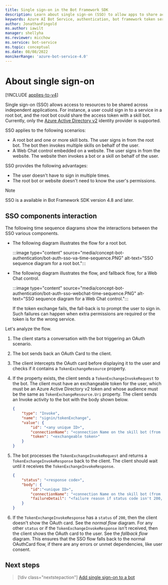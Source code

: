 ```yaml
---
title: Single sign-on in the Bot Framework SDK
description: Learn about single sign-on (SSO) to allow apps to share access to user resources.
keywords: Azure AI Bot Service, authentication, bot framework token service
author: JonathanFingold
ms.author: iawilt
manager: shellyha
ms.reviewer: micchow
ms.service: bot-service
ms.topic: conceptual
ms.date: 08/08/2022
monikerRange: 'azure-bot-service-4.0'
---
```


# About single sign-on

[!INCLUDE [applies-to-v4](../includes/applies-to-v4-current.md)]

Single sign-on (SSO) allows access to resources to be shared across independent applications.
For instance, a user could sign in to a service in a root bot, and the root bot could share the access token with a skill bot.
Currently, only the [Azure Active Directory v2](./bot-builder-concept-identity-providers.md#azure-active-directory-identity-provider) identity provider is supported.

SSO applies to the following scenarios:

- A root bot and one or more skill bots. The user signs in from the root bot. The bot then invokes multiple skills on behalf of the user.
- A Web Chat control embedded on a website. The user signs in from the website. The website then invokes a bot or a skill on behalf of the user.

SSO provides the following advantages:

- The user doesn't have to sign in multiple times.
- The root bot or website doesn't need to know the user's permissions.

> [!NOTE]
> SSO is a available in Bot Framework SDK version 4.8 and later.

## SSO components interaction

The following time sequence diagrams show the interactions between the SSO various components.

- The following diagram illustrates the flow for a root bot.

    :::image type="content" source="media/concept-bot-authentication/bot-auth-sso-va-time-sequence.PNG" alt-text="SSO sequence diagram for a root bot.":::

- The following diagram illustrates the flow, and fallback flow, for a Web Chat control.

    :::image type="content" source="media/concept-bot-authentication/bot-auth-sso-webchat-time-sequence.PNG" alt-text="SSO sequence diagram for a Web Chat control.":::

    If the token exchange fails, the fall-back is to prompt the user to sign in.
    Such failures can happen when extra permissions are required or the token is for the wrong service.

Let's analyze the flow.

1. The client starts a conversation with the bot triggering an OAuth scenario.
1. The bot sends back an OAuth Card to the client.
1. The client intercepts the OAuth card before displaying it to the user and checks if it contains a `TokenExchangeResource` property.
1. If the property exists, the client sends a `TokenExchangeInvokeRequest` to the bot. The client must have an exchangeable token for the user, which must be an Azure Active Directory v2 token and whose audience must be the same as `TokenExchangeResource.Uri` property. The client sends an Invoke activity to the bot with the body shown below.

    ```json
    {
        "type": "Invoke",
        "name": "signin/tokenExchange",
        "value": {
            "id": "<any unique ID>",
            "connectionName": "<connection Name on the skill bot (from the OAuth Card)>",
            "token": "<exchangeable token>"
        }
    }
    ```

1. The bot processes the `TokenExchangeInvokeRequest` and returns a `TokenExchangeInvokeResponse` back to the client. The
client should wait until it receives the `TokenExchangeInvokeResponse`.

    ```json
    {
        "status": "<response code>",
        "body": {
            "id":"<unique ID>",
            "connectionName": "<connection Name on the skill bot (from the OAuth Card)>",
            "failureDetail": "<failure reason if status code isn't 200, null otherwise>"
        }
    }
    ```

1. If the `TokenExchangeInvokeResponse` has a `status` of `200`, then the client doesn't show the OAuth card. See the _normal flow_ diagram. For any other `status` or if the `TokenExchangeInvokeResponse` isn't received, then the client shows the OAuth card to the user. See the _fallback flow_ diagram. This ensures that the SSO flow falls back to the normal OAuthCard flow, if there are any errors or unmet dependencies, like user consent.

## Next steps

> [!div class="nextstepaction"]
> [Add single sign-on to a bot](bot-builder-authentication-sso.md)
